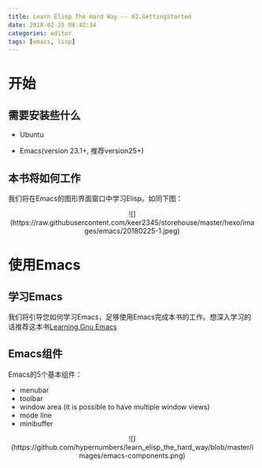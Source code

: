 ```yaml
---
title: Learn Elisp The Hard Way -- 02.GettingStarted
date: 2018-02-25 08:42:34
categories: editor
tags: [emacs, lisp]
---
```


# 开始
## 需要安装些什么
- Ubuntu
- Emacs(version 23.1+, 推荐version25+)

    <!-- more -->

## 本书将如何工作
我们将在Emacs的图形界面窗口中学习Elisp。如同下图：

<div align=center>
![](https://raw.githubusercontent.com/keer2345/storehouse/master/hexo/images/emacs/20180225-1.jpeg)
</div>

# 使用Emacs
## 学习Emacs
我们将引导您如何学习Emacs，足够使用Emacs完成本书的工作。想深入学习的话推荐这本书[Learning Gnu Emacs](http://oreilly.com/catalog/9781565921528)

## Emacs组件
Emacs的5个基本组件：
-  menubar
-  toolbar
-  window area (it is possible to have multiple window views)
-  mode line
-  minibuffer

<div align=center>
![](https://github.com/hypernumbers/learn_elisp_the_hard_way/blob/master/images/emacs-components.png)
</div>

